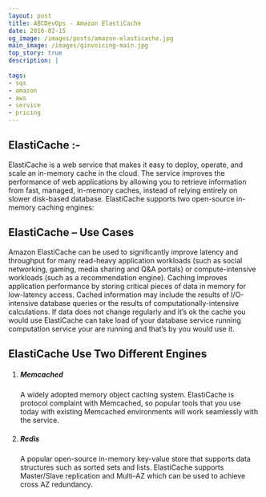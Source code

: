 ```yaml
---
layout: post
title: ABCDevOps - Amazon ElastiCache
date: 2016-02-15
og_image: /images/posts/amazon-elasticache.jpg
main_image: /images/ginvoicing-main.jpg
top_story: true
description: |
  
tags:
- sqs
- amazon
- aws
- service
- pricing
---
```


## ElastiCache :- 

ElastiCache is a web service that makes it easy to deploy, operate, and scale an in-memory cache in the cloud. The service improves the performance  of web applications by allowing you to retrieve information from fast, managed, in-memory caches, instead of relying entirely on slower disk-based database. ElastiCache supports two open-source in-memory caching engines:

## ElastiCache – Use Cases

Amazon ElastiCache can be used to significantly improve latency and throughput for many read-heavy application workloads (such as social networking, gaming, media sharing and Q&A portals) or compute-intensive workloads (such as a recommendation engine). Caching improves application performance by storing critical pieces of data in memory for low-latency access. Cached information may include the results of I/O-intensive database queries or the results of computationally-intensive calculations. If data does not change regularly and it’s ok the cache you would use ElastiCache can take load of your database service running computation service your are running and that’s by you would use it.

ElastiCache Use Two Different Engines
---

1. ##### Memcached

    <span>A widely adopted memory object caching system. ElastiCache is protocol complaint with Memcached, so popular tools that you use today with existing Memcached environments will work seamlessly with the service.
    </span>

2. ##### Redis

    <span>A popular open-source in-memory key-value store that supports data structures such as sorted sets and lists. ElastiCache supports Master/Slave replication and Multi-AZ which can be used to achieve cross AZ redundancy.
    </span>    
